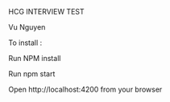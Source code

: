 HCG INTERVIEW TEST

Vu Nguyen

To install : 

Run NPM install

Run npm start

Open http://localhost:4200 from your browser

